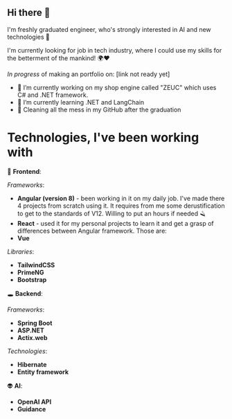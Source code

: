 ## Hi there 👋

I'm freshly graduated engineer, who's strongly interested in AI and new technologies :robot:

I'm currently looking for job in tech industry, where I could use my skills for the betterment of the mankind! :earth_africa::heart: 

*In progress* of making an portfolio on: [link not ready yet]

- 🔭 I’m currently working on my shop engine called "ZEUC" which uses C# and .NET framework.
- 🌱 I’m currently learning .NET and LangChain
- :broom: Cleaning all the mess in my GitHub after the graduation 

# Technologies, I've been working with

:dizzy: **Frontend**:

*Frameworks*:
 - **Angular (version 8)** - been working in it on my daily job. I've made there 4 projects from scratch using it. It requires from me some derustification to get to the standards of V12. Willing to put an hours if needed :razor:
 - **React** - used it for my personal projects to learn it and get a grasp of differences between Angular framework. Those are:
 - **Vue**

*Libraries*:
 - **TailwindCSS**
 - **PrimeNG**
 - **Bootstrap**

:hole: **Backend**:

*Frameworks*:
 - **Spring Boot**
 - **ASP.NET**
 - **Actix.web**

*Technologies*:
 - **Hibernate**
 - **Entity framework**

:alien: **AI**:

 - **OpenAI API**
 - **Guidance**
